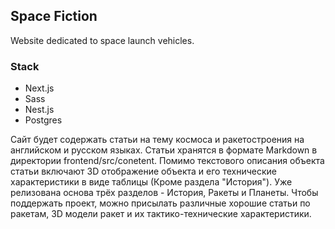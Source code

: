 ## Space Fiction

Website dedicated to space launch vehicles.


### Stack
- Next.js
- Sass
- Nest.js
- Postgres


Сайт будет содержать статьи на тему космоса и ракетостроения на английском и русском языках. Статьи хранятся в формате Markdown в директории frontend/src/conetent. Помимо текстового описания объекта статьи включают 3D отображение объекта и его технические характеристики в виде таблицы (Кроме раздела "История"). Уже релизована основа трёх разделов - История, Ракеты и Планеты. Чтобы поддержать проект, можно присылать различные хорошие статьи по ракетам, 3D модели ракет и их тактико-технические характеристики.
